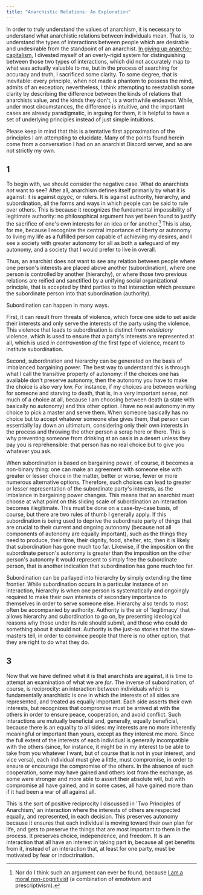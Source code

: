 ```yaml
---
title: "Anarchistic Relations: An Exploration"
---
```


In order to truly understand the values of anarchism, it is necessary to understand what anarchistic relations between individuals mean. That is, to understand the types of interactions between people which are desirable and undesirable from the standpoint of an anarchist. [In giving up anarcho-capitalism](https://tbdp-web.github.io/blog/2021/12/09/not-ancap.html), I divested myself of an overly-rigid system for distinguishing between those two types of interactions, which did not accurately map to what was actually valuable to me, but in the process of searching for accuracy and truth, I sacrificed some clarity. To some degree, that is inevitable: every principle, when not made a phantom to possess the mind, admits of an exception; nevertheless, I think attempting to reestablish some clarity by describing the difference between the kinds of relations that anarchists value, and the kinds they don't, is a worthwhile endeavor. While, under most circumstances, the difference is intuitive, and the important cases are already paradigmatic, in arguing for them, it is helpful to have a set of underlying principles instead of just simple intuitions.

Please keep in mind that this is a tentative first approximation of the principles I am attempting to elucidate. Many of the points found herein come from a conversation I had on an anarchist Discord server, and so are not strictly my own.

## 1

To begin with, we should consider the negative case. What do anarchists *not* want to see? After all, anarchism defines itself primarily by what it is against: it is against *ἀρχός*, or rulers. It is against authority, hierarchy, and  subordination, all the forms and ways in which people can be said to rule over others. This is because it recognizes the fundamental impossibility of legitimate authority: no philosophical argument has yet been found to justify the sacrifice of one's own interests for an idea or for another.[^ar1] This is also, for me, because I recognize the central importance of liberty or autonomy to living my life as a fulfilled person capable of achieving my desires, and I see a society with greater autonomy for all as both a safeguard of my autonomy, and a society that I would prefer to live in overall.

[^ar1]: Nor do I think such an argument can ever be found, because [I am a moral non-cognitivist](https://tbdp-web.github.io/blog/2021/12/08/egoism.html) (a combination of emotivism and prescriptivism).

Thus, an anarchist does not want to see any relation between people where one person's interests are placed above another (subordination), where one person is controlled by another (hierarchy), or where those two previous relations are reified and sanctified by a unifying social organizational principle, that is accepted by third parties to that interaction which pressure the subordinate person into that subordination (authority).

Subordination can happen in many ways.

First, it can result from threats of violence, which force one side to set aside their interests and only serve the interests of the party using the violence. This violence that leads to subordination is distinct from *retaliatory* violence, which is used to ensure that a party's interests are represented at all, which is used *in contravention of* the first type of violence, meant to institute subordination.

Second, subordination and hierarchy can be generated on the basis of imbalanced bargaining power. The best way to understand this is through what I call the transitive property of autonomy: if the choices one has available don't preserve autonomy, then the autonomy you have to make the choice is also very low. For instance, if my choices are between working for someone and starving to death, that is, in a very important sense, not much of a choice at all, because I am choosing between death (a state with basically no autonomy) and this other option. I have no real autonomy in my choice to pick a master and serve them. When someone basically has no choice but to accept whatever someone else gives them, that person can essentially lay down an ultimatum, considering only their own interests in the process and throwing the other person a scrap here or there. This is why preventing someone from drinking at an oasis in a desert unless they pay you is reprehensible: that person has no real choice but to give you whatever you ask.

When subordination is based on bargaining power, of course, it becomes a non-binary thing: one can make an agreement with someone else with greater or lesser choice in the matter, better or worse, fewer or more numerous alternative options. Therefore, such choices can lead to greater or lesser representation of the subordinate party's interests, as the imbalance in bargaining power changes. This means that an anarchist must choose at what point on this sliding scale of subordination an interaction becomes illegitimate. This must be done on a case-by-case basis, of course, but there are two rules of thumb I generally apply. If this subordination is being used to deprive the subordinate party of things that are crucial to their current and ongoing autonomy (because not all components of autonomy are equally important), such as the things they need to produce, their time, their dignity, food, shelter, etc, then it is likely that subordination has gone much too far. Likewise, if the imposition on the subordinate person's autonomy is greater than the imposition on the other person's autonomy it would represent to simply free the subordinate person, that is another indication that subordination has gone much too far.

Subordination can be parlayed into hierarchy by simply extending the time frontier. While subordination occurs in a particular instance of an interaction, hierarchy is when one person is systematically and ongoingly required to make their own interests of secondary importance to themselves in order to serve someone else. Hierarchy also tends to most often be accompanied by authority. Authority is the air of 'legitimacy' that allows hierarchy and subordination to go on, by presenting ideological reasons why those under its rule should submit, and those who could do something about it should not. Authority is the just-so stories that the slave-masters tell, in order to convince people that there is no other option, that they are right to do what they do.

## 3

Now that we have defined what it is that anarchists are against, it is time to attempt an examination of what we are *for*. The inverse of subordination, of course, is reciprocity: an interaction between individuals which is fundamentally anarchistic is one in which the interests of all sides are represented, and treated as equally important. Each side asserts their own interests, but recognizes that compromise must be arrived at with the others in order to ensure peace, cooperation, and avoid conflict. Such interactions are mutually beneficial and, generally, equally beneficial, because there is an equality to all sides: my interests are no more inherently meaningful or important than yours, except as they interest me more. Since the full extent of the interests of each individual is generally incompatible with the others (since, for instance, it might be in my interest to be able to take from you whatever I want, but of course that is not in your interest, and vice versa), each individual must give a little, must compromise, in order to ensure or encourage the compromise of the others. In the absence of such cooperation, some may have gained and others lost from the exchange, as some were stronger and more able to assert their absolute will, but with compromise all have gained, and in some cases, all have gained more than if it had been a war of all against all.

This is the sort of positive reciprocity I discussed in 'Two Principles of Anarchism,' an interaction where the interests of others are respected equally, and represented, in each decision. This preserves autonomy because it ensures that each individual is moving toward their own plan for life, and gets to preserve the things that are most important to them in the process. It preserves choice, independence, and freedom. It is an interaction that all have an interest in taking part in, because all get benefits from it, instead of an interaction that, at least for one party, must be motivated by fear or indoctrination.



